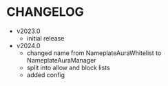 # CHANGELOG

- v2023.0
  - initial release
- v2024.0
  - changed name from NameplateAuraWhitelist to NameplateAuraManager
  - split into allow and block lists
  - added config
